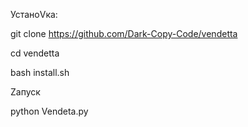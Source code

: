 
УстаноVка:


git clone https://github.com/Dark-Copy-Code/vendetta


cd vendetta


bash install.sh

Zапуск

python Vendeta.py
